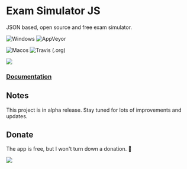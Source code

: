 # Exam Simulator JS

JSON based, open source and free exam simulator.

![Windows](https://img.shields.io/badge/platform-windows-lightgrey.svg) ![AppVeyor](https://img.shields.io/appveyor/ci/exam-simulator/simulator.svg?style=popout)

![Macos](https://img.shields.io/badge/platform-macos-lightgrey.svg) ![Travis (.org)](https://img.shields.io/travis/exam-simulator/simulator.svg?style=popout)

![](https://img.shields.io/github/downloads/exam-simulator/simulator/total.svg?style=popout)

### [Documentation](https://exam-simulator.gitbook.io/exam-simulator)

## Notes

This project is in alpha release. Stay tuned for lots of improvements and updates.

## Donate

The app is free, but I won't turn down a donation. 🤑

[![](https://www.paypalobjects.com/en_US/i/btn/btn_donateCC_LG.gif)](https://www.paypal.com/cgi-bin/webscr?cmd=_s-xclick&hosted_button_id=BKMDFU4LLE6NU&source=url)
